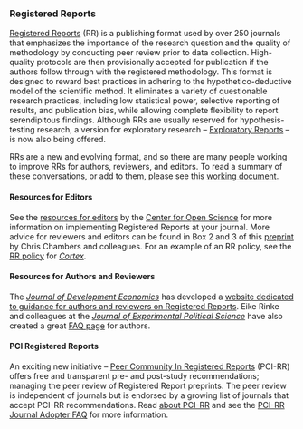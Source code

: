 ### Registered Reports

[Registered Reports](https://www.cos.io/initiatives/registered-reports) (RR) is a publishing format used by over 250 journals that emphasizes the importance of the research question and the quality of methodology by conducting peer review prior to data collection. High-quality protocols are then provisionally accepted for publication if the authors follow through with the registered methodology. This format is designed to reward best practices in adhering to the hypothetico-deductive model of the scientific method. It eliminates a variety of questionable research practices, including low statistical power, selective reporting of results, and publication bias, while allowing complete flexibility to report serendipitous findings. Although RRs are usually reserved for hypothesis-testing research, a version for exploratory research – [Exploratory Reports](https://www.sciencedirect.com/science/article/pii/S0010945217302393?via%3Dihub) – is now also being offered.

RRs are a new and evolving format, and so there are many people working to improve RRs for authors, reviewers, and editors. To read a summary of these conversations, or add to them, please see this [working document](https://bit.ly/RRsSIPS).

#### Resources for Editors

See the [resources for editors](https://www.cos.io/initiatives/registered-reports) by the [Center for Open Science](http://www.cos.io) for more information on implementing Registered Reports at your journal. More advice for reviewers and editors can be found in Box 2 and 3 of this [preprint](https://osf.io/preprints/metaarxiv/43298/) by Chris Chambers and colleagues. For an example of an RR policy, see the [RR policy](http://cdn.elsevier.com/promis_misc/PROMIS%20pub_idt_CORTEX%20Guidelines_RR_29_04_2013.pdf) for *[Cortex](https://www.journals.elsevier.com/cortex)*.

#### Resources for Authors and Reviewers

The *[Journal of Development Economics](https://www.journals.elsevier.com/journal-of-development-economics)* has developed a [website dedicated to guidance for authors and reviewers on Registered Reports](http://jde-preresultsreview.org/). Eike Rinke and colleagues at the *[Journal of Experimental Political Science](https://www.cambridge.org/core/journals/journal-of-experimental-political-science)* have also created a great [FAQ page](https://www.cambridge.org/core/journals/journal-of-experimental-political-science/information/faqs-for-registered-reports) for authors.

#### PCI Registered Reports

An exciting new initiative – [Peer Community In Registered Reports](https://rr.peercommunityin.org/) (PCI-RR) offers free and transparent pre- and post-study recommendations; managing the peer review of Registered Report preprints. The peer review is independent of journals but is endorsed by a growing list of journals that accept PCI-RR recommendations. Read [about PCI-RR](https://rr.peercommunityin.org/about/about) and see the [PCI-RR Journal Adopter FAQ](https://rr.peercommunityin.org/about/journal_adopter_faq) for more information.
